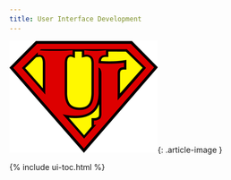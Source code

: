 ```yaml
---
title: User Interface Development
---
```


![](/img/ui-super-logo.png){: .article-image }

{% include ui-toc.html %}
